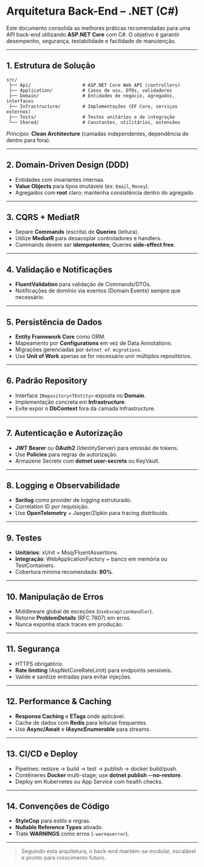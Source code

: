 # Arquitetura Back-End – .NET (C#)

Este documento consolida as melhores práticas recomendadas para uma API back-end utilizando **ASP.NET Core** com C#. O objetivo é garantir desempenho, segurança, testabilidade e facilidade de manutenção.

---

## 1. Estrutura de Solução

```
src/
 ├── Api/                   # ASP.NET Core Web API (controllers)
 ├── Application/           # Casos de uso, DTOs, validadores
 ├── Domain/                # Entidades de negócio, agregados, interfaces
 ├── Infrastructure/        # Implementações (EF Core, serviços externos)
 ├── Tests/                 # Testes unitários e de integração
 └── Shared/                # Constantes, utilitários, extensões
```

*Princípio*: **Clean Architecture** (camadas independentes, dependência de dentro para fora).

---

## 2. Domain-Driven Design (DDD)

- Entidades com invariantes internas.
- **Value Objects** para tipos imutáveis (ex: `Email`, `Money`).
- Agregados com **root** claro; mantenha consistência dentro do agregado.

---

## 3. CQRS + MediatR

- Separe **Commands** (escrita) de **Queries** (leitura).
- Utilize **MediatR** para desacoplar controladores e handlers.
- Commands devem ser **idempotentes**; Queries **side-effect free**.

---

## 4. Validação e Notificações

- **FluentValidation** para validação de Commands/DTOs.
- Notificações de domínio via eventos (Domain Events) sempre que necessário.

---

## 5. Persistência de Dados

- **Entity Framework Core** como ORM.
- Mapeamento por **Configurations** em vez de Data Annotations.
- Migrações gerenciadas por `dotnet ef migrations`.
- Use **Unit of Work** apenas se for necessário unir múltiplos repositórios.

---

## 6. Padrão Repository

- Interface `IRepository<TEntity>` exposta no **Domain**.
- Implementação concreta em **Infrastructure**.
- Evite expor o **DbContext** fora da camada Infrastructure.

---

## 7. Autenticação e Autorização

- **JWT Bearer** ou **OAuth2** (IdentityServer) para emissão de tokens.
- Use **Policies** para regras de autorização.
- Armazene Secrets com **dotnet user-secrets** ou KeyVault.

---

## 8. Logging e Observabilidade

- **Serilog** como provider de logging estruturado.
- Correlation ID por requisição.
- Use **OpenTelemetry** + Jaeger/Zipkin para tracing distribuído.

---

## 9. Testes

- **Unitários**: xUnit + Moq/FluentAssertions.
- **Integração**: WebApplicationFactory + banco em memória ou TestContainers.
- Cobertura mínima recomendada: **80%**.

---

## 10. Manipulação de Erros

- Middleware global de exceções (`UseExceptionHandler`).
- Retorne **ProblemDetails** (RFC 7807) em erros.
- Nunca exponha stack traces em produção.

---

## 11. Segurança

- HTTPS obrigatório.
- **Rate limiting** (AspNetCoreRateLimit) para endpoints sensíveis.
- Valide e sanitize entradas para evitar injeções.

---

## 12. Performance & Caching

- **Response Caching** e **ETags** onde aplicável.
- Cache de dados com **Redis** para leituras frequentes.
- Use **Async/Await** e **IAsyncEnumerable** para streams.

---

## 13. CI/CD e Deploy

- Pipelines: restore → build → test → publish → docker build/push.
- Contêineres **Docker** multi-stage; use **dotnet publish --no-restore**.
- Deploy em Kubernetes ou App Service com health checks.

---

## 14. Convenções de Código

- **StyleCop** para estilo e regras.
- **Nullable Reference Types** ativado.
- Trate **WARNINGS** como erros (`-warnaserror`).

---

> Seguindo esta arquitetura, o back-end mantém-se modular, escalável e pronto para crescimento futuro.
